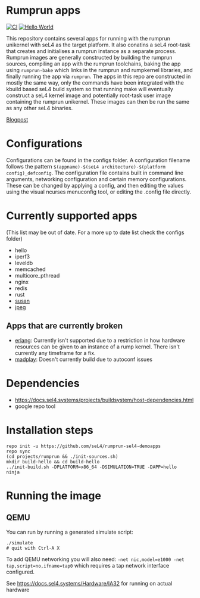 <!--
     Copyright 2017, Data61, CSIRO (ABN 41 687 119 230)

     SPDX-License-Identifier: CC-BY-SA-4.0
-->

# Rumprun apps

[![CI](https://github.com/seL4/rumprun-sel4-demoapps/actions/workflows/push.yml/badge.svg)](https://github.com/seL4/rumprun-sel4-demoapps/actions/workflows/push.yml)
[![Hello World](https://github.com/seL4/rumprun-sel4-demoapps/actions/workflows/rump-deploy.yml/badge.svg)](https://github.com/seL4/rumprun-sel4-demoapps/actions/workflows/rump-deploy.yml)

This repository contains several apps for running with the rumprun unikernel with seL4 as the target platform.  It also conatins a seL4 root-task that creates and initialises a rumprun instance as a separate process.
Rumprun images are generally constructed by building the rumprun sources, compiling an app with the rumprun
toolchains, baking the app using `rumprun-bake` which links in the rumprun and rumpkernel libraries, and finally
running the app via `rumprun`.  The apps in this repo are constructed in mostly the same way, only the commands
have been integrated with the kbuild based seL4 build system so that running make will eventually construct a
seL4 kernel image and potentially root-task user image containing the rumprun unikernel.  These images can then
be run the same as any other seL4 binaries.

[Blogpost](https://research.csiro.au/tsblog/using-rump-kernels-to-run-unmodified-netbsd-drivers-on-sel4/)

# Configurations

Configurations can be found in the configs folder.  A configuration filename follows the pattern
`$(appname)-$(seL4 architecture)-$(platform config)_defconfig`.  The configuration file contains
built in command line arguments, networking configuration and certain memory configurations.  These
can be changed by applying a config, and then editing the values using the visual ncurses menuconfig tool, or
editing the .config file directly.

# Currently supported apps
(This list may be out of date.  For a more up to date list check the configs folder)
* hello
* iperf3
* leveldb
* memcached
* multicore_pthread
* nginx
* redis
* rust
* [susan](userapps/susan/README.md)
* [jpeg](userapps/jpeg/README.md)

## Apps that are currently broken
* [erlang](userapps/erlang/README.md): Currently isn't supported due to a restriction in how hardware resources
  can be given to an instance of a rump kernel. There isn't currently any timeframe for a fix.
* [madplay](userapps/madplay/README.md): Doesn't currently build due to autoconf issues

# Dependencies

* https://docs.sel4.systems/projects/buildsystem/host-dependencies.html
* google repo tool


# Installation steps
```
repo init -u https://github.com/seL4/rumprun-sel4-demoapps
repo sync
(cd projects/rumprun && ./init-sources.sh)
mkdir build-hello && cd build-hello
../init-build.sh -DPLATFORM=x86_64 -DSIMULATION=TRUE -DAPP=hello
ninja
```


# Running the image

## QEMU

You can run by running a generated simulate script:
```
./simulate
# quit with Ctrl-A X
```
To add QEMU networking you will also need: `-net nic,model=e1000 -net tap,script=no,ifname=tap0` which requires
a tap network interface configured.

See https://docs.sel4.systems/Hardware/IA32 for running on actual hardware
